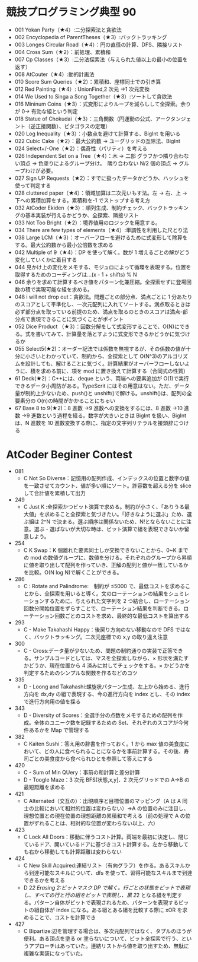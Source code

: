 # 競技プログラミング典型 90

- 001 Yokan Party（★4）:二分探索法と貪欲法
- 002 Encyclopedia of ParentTheses（★3）:バックトラッキング
- 003 Longes Circular Road（★4）：円の直径の計算、DFS、隣接リスト
- 004 Cross Sum（★2）：前処理、累積和
- 007 Cp Classes（★3）:二分法探索法（与えられた値以上の最小の位置を返す）
- 008 AtCouter（★4）:動的計画法
- 010 Score Sum Queries（★2）：累積和、座標同士での引き算
- 012 Red Painting（★4）: UnionFind,2 次元 →1 次元変換
- 014 We Used to Singa a Song Together（★3）:ソートして貪欲法
- 016 Mininum Coins（★3）：式変形によりループを減らしして全探索。余りが 0→ 有効な組という判定
- 018 Statue of Chokudai（★3）：三角関数（円運動の公式、アークタンジェント（逆正接関数）、ピタゴラスの定理）
- 020 Log Inequality（★3）：小数点を避けて計算する、BigInt を用いる
- 022 Cubic Cake（★2）：最大公約数 → ユーグリッドの互除法、BigInt
- 024 Select+/-One（★2）：偶奇性（パリティ）を考える
- 026 Independent Set on a Tree（★4）：木 → 二部 グラフかつ隣り合わない頂点 → 色塗りによるグループ分け。　隣り合わない N/2 個の頂点 → グループわけが必要。
- 027 Sign UP Requests（★2）：すでに扱ったデータかどうか、ハッシュを使って判定する
- 028 cluttered paper（★4）：領域加算は二次元いもす法。左 → 右、上 → 下への累積加算をする。累積和を-1 でストップする考え方
- 032 AtCoder Ekiden（★3）：順列生成、制約チェック、バックトラッキングの基本実装が行えるかどうか、全探索、隣接リスト
- 033 Not Too Bright（★2）：境界値用のロジックを用意する。
- 034 There are few types of elements（★4）:単調性を利用した尺とり法
- 038 Large LCM（★3）：オーバーフローを避けるために式変形して除算をする。最大公約数から最小公倍数を求める
- 042 Multiple of 9（★4）：DP を使って解く。数が 1 増えるごとの解がどう変化していくかに着目する
- 044 見かけ上の変化をメモする、モジュロによって循環を表現する。位置を取得するためのコーディングは...(x - 1 + shifts) % N
- 046 余りを求めて計算するべき値をパターン化兼圧縮。全探索せずに登場回数の積で実現可能な組を求める。
- 048 i will not drop out：貪欲法。問題ごとの部分点、満点ごとに 1 分あたりのスコアとして平準化し、一次元配列に入れてソートする。満点取るときは必ず部分点を取っている前提のため、満点を取るのときのスコアは満点-部分点で表現できることに気づくことがポイント
- 052 Dice Product （★3）：因数分解をして式変形することで、O(N)にできる。式を書いてみて、計算量を落とすように式変形できるかどうかに気づけるか
- 055 Select5(★2)：オーダー記法では係数を無視するが、その係数の値が十分に小さいとわかっていて、制約から、全探索として O(N^3)のアルゴリズムを設計しても、解けることに気づく。計算結果がオーバーフローしないように、積を求める前に、項を mod に置き換えて計算する（合同式の性質）
- 61 Deck(★2)：C++には、deque という、両端への要素追加が O(1)で実行できるデータ小周防がある。TypeScrit にはその用意はない。ただ、データ量が制約上少ないため、push()と unshift()で解ける。unshift()は、配列の全要素分の O(n)の時間がかかることにちゅい
- 67 Base 8 to 9(★2)：8 進数 →9 進数への変換をするには、8 進数 →10 進数 →9 進数という過程を経る。数字が大きいときは BigInt を扱い、BigInt は、N 進数を 10 進数変換する際に、指定の文字列リテラルを接頭辞につける

# AtCoder Beginer Contest

- 081
  - C Not So Diverse：記憶用の配列作成、インデックスの位置と数字の値を一致させてカウント、値が多い順にソート。許容数を超える分を slice して合計値を累積して出力
- 249
  - C Just K :全探索かつビット演算で求める。制約が小さく、「ありうる最大値」を求めること全探索と気づきたい。「好きなように選ぶ」ため、選ぶ組は 2^N で決まる。選ぶ順序は関係ないため、N!とならないことに注意。選ぶ・選ばないが大切な時は、ビット演算で組を表現できないか留意しよう。
- 254
  - C K Swap：K 個離れた要素同士しか交換できないことから、0~K までの mod の数値グループに、数値を分ける。それぞれのグループから昇順に値を取り出して配列を作っていき、正解の配列と値が一致しているかを比較。O(N log N)で解くことができる。
- 286
  - C : Rotate and Palindrome:　制約が ≤5000 で、最低コストを求めることから、全探索を用いると導く。文のローテーションの結果をシュミレーションするために、与えられた文字列を 2 つ結合し、ローテーション回数分開始位置をずらすことで、ローテーション結果を判断できる。ローテーション回数ごとのコストを求め、最終的な最低コストを算出する
- 293
  - C - Make Takahashi Happy：後戻り方向のない移動なので DFS ではなく、バックトラッキング。二次元座標での x,y の取り違え注意
- 300
  - C - Cross:データ量が少ないため、問題の制約通りの実装で正答できる。サンプルコードとしては、マスを全探索しながら、× 形状を満たすかどうか、現在位置から 4 済みに対してチェックをする。× かどうかを判定するためのシンプルな関数を作るなどのコツ
- 335
  - D - Loong and Takahashi:螺旋状パターン生成、左上から始める、進行方向を dx,dy の組で表現する、今の進行方向を index とし、その index で進行方向用の値を採る
- 343
  - D - Diversity of Scores：全選手分の点数をメモするための配列を作成。全体のユニーク数を記録するための Set、それぞれのスコアが今何件あるかを Map で管理する
- 382
  - C Kaiten Sushi：答え用の辞書を作っておく。1 から max 値の美食度において、どの人に食べられることになるかを事前計算する。その後、寿司ごとの美食度から食べられひとを参照して答えにする
- 420
  - C - Sum of Min QUery：事前の和計算と差分計算
  - D - Toogle Maze：3 次元 BFS[状態,x,y]、2 次元グリッドでの A→B の最短距離を求める
- 421
  - C Alternated（交互の）：出現順序と目標位置のマッピング（A は A 同士の比較において相対的位置は変わらない）→A の位置のみに注目し、理想位置との現在位置の理想距離の累積和で考える（前の処理で A の位置がずれることは、相対的な位置が変わらない以上、六）
- 423
  - C Lock All Doors：移動に伴うコスト計算。両端を最初に決定し、閉じているドア、開いているドアに基づきコスト計算する。左から移動しても右から移動しても計算距離は変わらない
- 424
  - C New Skill Acquired:連結リスト（有向グラフ）を作る。あるスキルから到達可能なスキルについて、dfs を使って、習得可能なスキルまで到達できるかを考える
  - D 2*2 Erasing 2:ビットマスク DP で解く。行ごとの状態をビットで表現し、すべての行と行の組をビットで表現し、黒 2*2 となる組を判定する。パターン自体がビットで表現されるため、パターンを表現するビットの組自体が index になる。ある組とある組を比較する際に xOR を求めることで、コストを計算でき
- 427
  - C Bipartize:辺を管理する場合は、多次元配列ではなく、タプルのほうが便利。ある頂点を塗る or 塗らないについて、ビット全探索で行う、というアプローチはあっていた。連結リストから値を取り出すため、無駄に複雑な実装になっていた。
